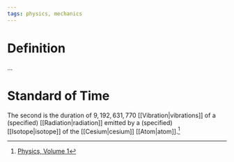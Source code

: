 ```yaml
---
tags: physics, mechanics
---
```


# Definition

...

# Standard of Time

The second is the duration of $9,192,631,770$ [[Vibration|vibrations]] of a (specified) [[Radiation|radiation]] emitted by a (specified) [[Isotope|isotope]] of the [[Cesium|cesium]] [[Atom|atom]].[^1]

[^1]: [Physics, Volume 1](zotero://open-pdf/library/items/5QBK4P96?page=19)